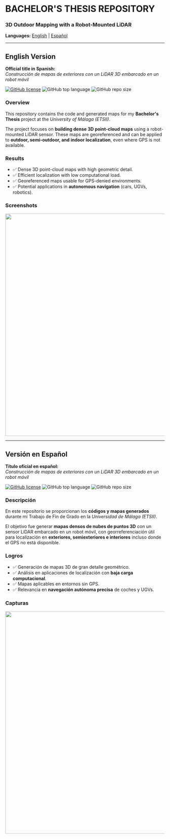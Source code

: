 # BACHELOR'S THESIS REPOSITORY  
### 3D Outdoor Mapping with a Robot-Mounted LiDAR  

**Languages:** [English](#english-version) | [Español](#versión-en-español)

---

## English Version

**Official title in Spanish:**  
*Construcción de mapas de exteriores con un LiDAR 3D embarcado en un robot móvil*  

[![GitHub license](https://img.shields.io/github/license/PacoAnaya/TFG)](LICENSE) 
![GitHub top language](https://img.shields.io/github/languages/top/PacoAnaya/TFG) 
![GitHub repo size](https://img.shields.io/github/repo-size/PacoAnaya/TFG)

### Overview
This repository contains the code and generated maps for my **Bachelor's Thesis** project at the *University of Málaga (ETSII)*.  

The project focuses on **building dense 3D point-cloud maps** using a robot-mounted LiDAR sensor. These maps are georeferenced and can be applied to **outdoor, semi-outdoor, and indoor localization**, even where GPS is not available.  

### Results
- ✅ Dense 3D point-cloud maps with high geometric detail.  
- ✅ Efficient localization with low computational load.  
- ✅ Georeferenced maps usable for GPS-denied environments.  
- ✅ Potential applications in **autonomous navigation** (cars, UGVs, robotics).  

### Screenshots
<p align="center">
  <img src="https://github.com/PacoAnaya/TFG/assets/145780472/5b7bc1b5-85b5-442b-8fcf-9b03f0569dfe" width="700">
</p>

---

## Versión en Español

**Título oficial en español:**  
*Construcción de mapas de exteriores con un LiDAR 3D embarcado en un robot móvil*  

[![GitHub license](https://img.shields.io/github/license/PacoAnaya/TFG)](LICENSE) 
![GitHub top language](https://img.shields.io/github/languages/top/PacoAnaya/TFG) 
![GitHub repo size](https://img.shields.io/github/repo-size/PacoAnaya/TFG)

### Descripción
En este repositorio se proporcionan los **códigos y mapas generados** durante mi Trabajo de Fin de Grado en la *Universidad de Málaga (ETSII)*.  

El objetivo fue generar **mapas densos de nubes de puntos 3D** con un sensor LiDAR embarcado en un robot móvil, con georreferenciación útil para localización en **exteriores, semiexteriores e interiores** incluso donde el GPS no está disponible.  

### Logros
- ✅ Generación de mapas 3D de gran detalle geométrico.  
- ✅ Análisis en aplicaciones de localización con **baja carga computacional**.  
- ✅ Mapas aplicables en entornos sin GPS.  
- ✅ Relevancia en **navegación autónoma precisa** de coches y UGVs.  

### Capturas
<p align="center">
  <img src="https://github.com/PacoAnaya/TFG/assets/145780472/5b7bc1b5-85b5-442b-8fcf-9b03f0569dfe" width="700">
</p>







